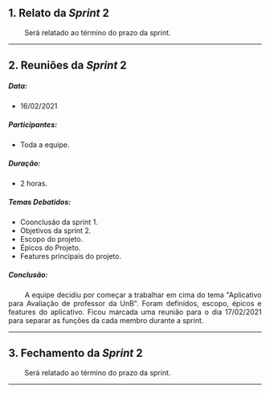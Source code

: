 ## 1. Relato da _Sprint_ 2

<p align="justify">&emsp;&emsp; Será relatado ao término do prazo da sprint.</p>


------------
## 2. Reuniões da _Sprint_ 2

##### Data:
- 16/02/2021
##### Participantes:
- Toda a equipe.
##### Duração:
- 2 horas.
##### _Temas Debatidos:_
- Coonclusão da sprint 1.
- Objetivos da sprint 2.
- Escopo do projeto.
- Épicos do Projeto.
- Features principais do projeto.

##### Conclusão: 
<p align="justify">&emsp;&emsp; A equipe decidiu por começar a trabalhar em cima do tema "Aplicativo para Avaliação de professor da UnB". Foram definidos, escopo, épicos e features do aplicativo. Ficou marcada uma reunião para o dia 17/02/2021 para separar as funções da cada membro durante a sprint.</p>

------------
## 3. Fechamento da _Sprint_ 2
<p align="justify">&emsp;&emsp; Será relatado ao término do prazo da sprint.</p>

------------